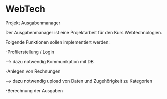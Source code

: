 # WebTech
Projekt Ausgabenmanager

Der Ausgabenmanager ist eine Projektarbeit für den Kurs Webtechnologien.

Folgende Funktionen sollen implementiert werden:

-Profilerstellung / Login

--> dazu notwendig Kommunikation mit DB

-Anlegen von Rechnungen

--> dazu notwendig upload von Daten und Zugehörigkeit zu Kategorien

-Berechnung der Ausgaben


